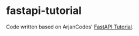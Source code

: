 # fastapi-tutorial

Code written based on ArjanCodes' [FastAPI Tutorial](https://youtu.be/SORiTsvnU28).
